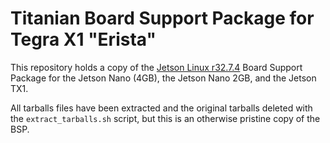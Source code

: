 # Titanian Board Support Package for Tegra X1 "Erista"

This repository holds a copy of the [Jetson Linux r32.7.4](https://developer.nvidia.com/embedded/linux-tegra-r3274) Board Support Package for the Jetson Nano (4GB), the Jetson Nano 2GB, and the Jetson TX1.

All tarballs files have been extracted and the original tarballs deleted with the `extract_tarballs.sh` script, but this is an otherwise pristine copy of the BSP.